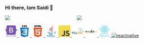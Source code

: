 ### Hi there, Iam Saidi 👋
<img  align="Left" width="47%" src="https://github-readme-stats.vercel.app/api?username=Saidimukasa&show_icons=true&theme=radical">
<img src="https://github-readme-stats.vercel.app/api/top-langs/?username=HassanBahati&layout=compact)](https://github.com/anuraghazra/github-readme-stats">
<!-- <img align="right" width="32%" src="https://github-readme-streak-stats.herokuapp.com/?user=Saidimukasa&theme=highcontrast)]
(https://github.com/DenverCoder1/github-readme-streak-stats"> -->
<!--  <img src="https://img.shields.io/twitter/url/http/shields.io.svg?style=social"> -->

<!-- <img align="Left" width="47%" src="https://github-readme-stats.vercel.app/api/top-langs/?username=Saidimukasa&layout=compact)](https://github.com/anuraghazra/github-readme-stats"> -->
<!--  <img  alt="Nodejs"src="https://img.shields.io/badge/node.js-6DA55F?style=for-the-badge&logo=node.js&logoColor=white"> -->
<!--  img  align="Left" src="https://img.shields.io/badge/html5-%23E34F26.svg?style=for-the-badge&logo=html5&logoColor=white"> -->
<!-- <h3 align="left">Languages and Tools:</h3> -->
<p align="left"> <a href="https://getbootstrap.com" target="_blank" rel="noreferrer"> <img src="https://raw.githubusercontent.com/devicons/devicon/master/icons/bootstrap/bootstrap-plain-wordmark.svg" alt="bootstrap" width="40" height="40"/> </a> <a href="https://www.w3schools.com/css/" target="_blank" rel="noreferrer"> <img src="https://raw.githubusercontent.com/devicons/devicon/master/icons/css3/css3-original-wordmark.svg" alt="css3" width="40" height="40"/> </a> <a href="https://www.w3.org/html/" target="_blank" rel="noreferrer"> <img src="https://raw.githubusercontent.com/devicons/devicon/master/icons/html5/html5-original-wordmark.svg" alt="html5" width="40" height="40"/> </a> <a href="https://www.java.com" target="_blank" rel="noreferrer"> <img src="https://raw.githubusercontent.com/devicons/devicon/master/icons/java/java-original.svg" alt="java" width="40" height="40"/> </a> <a href="https://developer.mozilla.org/en-US/docs/Web/JavaScript" target="_blank" rel="noreferrer"> <img src="https://raw.githubusercontent.com/devicons/devicon/master/icons/javascript/javascript-original.svg" alt="javascript" width="40" height="40"/> </a> <a href="https://www.mysql.com/" target="_blank" rel="noreferrer"> <img src="https://raw.githubusercontent.com/devicons/devicon/master/icons/mysql/mysql-original-wordmark.svg" alt="mysql" width="40" height="40"/> </a> <a href="https://nodejs.org" target="_blank" rel="noreferrer"> <img src="https://raw.githubusercontent.com/devicons/devicon/master/icons/nodejs/nodejs-original-wordmark.svg" alt="nodejs" width="40" height="40"/> </a> <a href="https://reactjs.org/" target="_blank" rel="noreferrer"> <img src="https://raw.githubusercontent.com/devicons/devicon/master/icons/react/react-original-wordmark.svg" alt="react" width="40" height="40"/> </a> <a href="https://reactnative.dev/" target="_blank" rel="noreferrer"> <img src="https://reactnative.dev/img/header_logo.svg" alt="reactnative" width="40" height="40"/> </a> </p>
